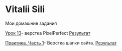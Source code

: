 # Vitalii Sili
Мои домашние задания

[Урок 13](https://github.com/rolisangor/rolisangor.github.io/tree/master/leson_13/src)- верстка PixelPerfect [Результат](https://rolisangor.github.io/leson_13/src/)


[Практика. Часть 1](https://github.com/rolisangor/rolisangor.github.io/tree/master/Leson_14)- Верстка шапки сайта. [Результат](https://rolisangor.github.io/Leson_14/)
